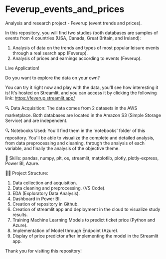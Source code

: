 # Feverup_events_and_prices
                                  
                                
Analysis and research project - Feverup (event trends and prices).
                          
                                
In this repository, you will find two studies (both databases are samples of events from 4 countries (USA, Canada, Great Britain, and Ireland):
1. Analysis of data on the trends and types of most popular leisure events through a real search app (Feverup).
2. Analysis of prices and earnings according to events (Feverup).
                            
                                  
                                                                
Live Application!
                                      
Do you want to explore the data on your own?
                                            
You can try it right now and play with the data, you'll see how interesting it is! It's hosted on Streamlit, and you can access it by clicking the following link: https://feverup.streamlit.app/
                                      
                                    
                                                  
🔍 Data Acquisition:
The data comes from 2 datasets in the AWS marketplace. Both databases are located in the Amazon S3 (Simple Storage Service) and are independent.



🔍 Notebooks Used:
You'll find them in the 'notebooks' folder of this repository. You'll be able to visualize the complete and detailed analysis, from data preprocessing and cleaning, through the analysis of each variable, and finally the analysis of the objective theme.



🧪 Skills:
pandas, numpy, plt, os, streamlit, matplotlib, plotly, plotly-express, Power BI, Azure.



🕵️‍♂️ Project Structure:
1. Data collection and acquisition.
2. Data cleaning and preprocessing. (VS Code).
3. EDA (Exploratory Data Analysis).
4. Dashboard in Power BI.
5. Creation of repository in Github.
6. Creation of streamlit app and deployment in the cloud to visualize study results.
7. Training Machine Learning Models to predict ticket price (Python and Azure).
8. Implementation of Model through Endpoint (Azure).
9. Display of price predictor after implementing the model in the Streamlit app.



Thank you for visiting this repository!

